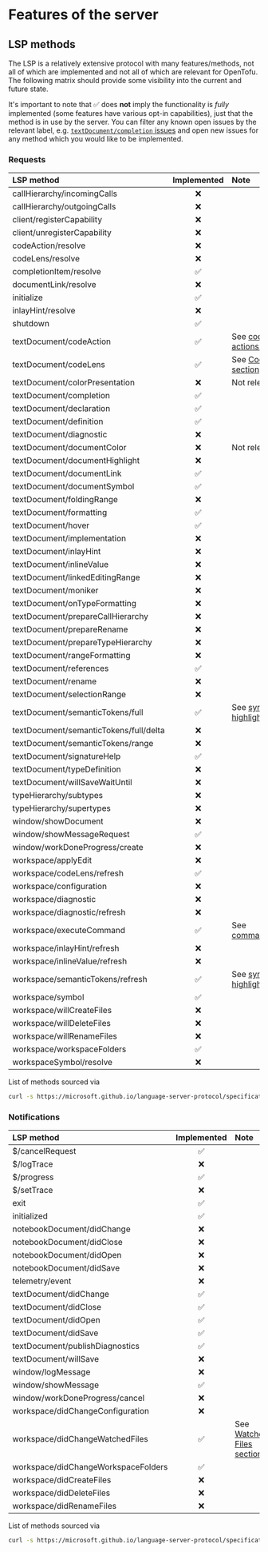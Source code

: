 # Features of the server

## LSP methods

The LSP is a relatively extensive protocol with many features/methods, not all of which are implemented and not all of which are relevant for OpenTofu. The following matrix should provide some visibility into the current and future state.

It's important to note that ✅ does **not** imply the functionality is _fully_ implemented (some features have various opt-in capabilities), just that the method is in use by the server. You can filter any known open issues by the relevant label, e.g. [`textDocument/completion` issues](https://github.com/opentofu/tofu-ls/issues?q=is%3Aopen+is%3Aissue+label%3AtextDocument%2Fcompletion) and open new issues for any method which you would like to be implemented.

### Requests

| LSP method                             | Implemented | Note                                                                                                                    |
| :------------------------------------- | :---------: | :---------------------------------------------------------------------------------------------------------------------- |
| callHierarchy/incomingCalls            |     ❌      |                                                                                                                         |
| callHierarchy/outgoingCalls            |     ❌      |                                                                                                                         |
| client/registerCapability              |     ❌      |                                                                                                                         |
| client/unregisterCapability            |     ❌      |                                                                                                                         |
| codeAction/resolve                     |     ❌      |                                                                                                                         |
| codeLens/resolve                       |     ❌      |                                                                                                                         |
| completionItem/resolve                 |     ✅      |                                                                                                                         |
| documentLink/resolve                   |     ❌      |                                                                                                                         |
| initialize                             |     ✅      |                                                                                                                         |
| inlayHint/resolve                      |     ❌      |                                                                                                                         |
| shutdown                               |     ✅      |                                                                                                                         |
| textDocument/codeAction                |     ✅      | See [code-actions.md](https://github.com/opentofu/tofu-ls/blob/main/docs/code-actions.md)                               |
| textDocument/codeLens                  |     ✅      | See [Code Lens section](https://github.com/opentofu/tofu-ls/blob/main/docs/language-clients.md#code-lens)               |
| textDocument/colorPresentation         |     ❌      | Not relevant                                                                                                            |
| textDocument/completion                |     ✅      |                                                                                                                         |
| textDocument/declaration               |     ✅      |                                                                                                                         |
| textDocument/definition                |     ✅      |                                                                                                                         |
| textDocument/diagnostic                |     ❌      |                                                                                                                         |
| textDocument/documentColor             |     ❌      | Not relevant                                                                                                            |
| textDocument/documentHighlight         |     ❌      |                                                                                                                         |
| textDocument/documentLink              |     ✅      |                                                                                                                         |
| textDocument/documentSymbol            |     ✅      |                                                                                                                         |
| textDocument/foldingRange              |     ❌      |                                                                                                                         |
| textDocument/formatting                |     ✅      |                                                                                                                         |
| textDocument/hover                     |     ✅      |                                                                                                                         |
| textDocument/implementation            |     ❌      |                                                                                                                         |
| textDocument/inlayHint                 |     ❌      |                                                                                                                         |
| textDocument/inlineValue               |     ❌      |                                                                                                                         |
| textDocument/linkedEditingRange        |     ❌      |                                                                                                                         |
| textDocument/moniker                   |     ❌      |                                                                                                                         |
| textDocument/onTypeFormatting          |     ❌      |                                                                                                                         |
| textDocument/prepareCallHierarchy      |     ❌      |                                                                                                                         |
| textDocument/prepareRename             |     ❌      |                                                                                                                         |
| textDocument/prepareTypeHierarchy      |     ❌      |                                                                                                                         |
| textDocument/rangeFormatting           |     ❌      |                                                                                                                         |
| textDocument/references                |     ✅      |                                                                                                                         |
| textDocument/rename                    |     ❌      |                                                                                                                         |
| textDocument/selectionRange            |     ❌      |                                                                                                                         |
| textDocument/semanticTokens/full       |     ✅      | See [syntax-highlighting.md](https://github.com/opentofu/tofu-ls/blob/main/docs/syntax-highlighting.md#semantic-tokens) |
| textDocument/semanticTokens/full/delta |     ❌      |                                                                                                                         |
| textDocument/semanticTokens/range      |     ❌      |                                                                                                                         |
| textDocument/signatureHelp             |     ✅      |                                                                                                                         |
| textDocument/typeDefinition            |     ❌      |                                                                                                                         |
| textDocument/willSaveWaitUntil         |     ❌      |                                                                                                                         |
| typeHierarchy/subtypes                 |     ❌      |                                                                                                                         |
| typeHierarchy/supertypes               |     ❌      |                                                                                                                         |
| window/showDocument                    |     ❌      |                                                                                                                         |
| window/showMessageRequest              |     ✅      |                                                                                                                         |
| window/workDoneProgress/create         |     ❌      |                                                                                                                         |
| workspace/applyEdit                    |     ❌      |                                                                                                                         |
| workspace/codeLens/refresh             |     ✅      |                                                                                                                         |
| workspace/configuration                |     ❌      |                                                                                                                         |
| workspace/diagnostic                   |     ❌      |                                                                                                                         |
| workspace/diagnostic/refresh           |     ❌      |                                                                                                                         |
| workspace/executeCommand               |     ✅      | See [commands.md](https://github.com/opentofu/tofu-ls/blob/main/docs/commands.md)                                       |
| workspace/inlayHint/refresh            |     ❌      |                                                                                                                         |
| workspace/inlineValue/refresh          |     ❌      |                                                                                                                         |
| workspace/semanticTokens/refresh       |     ✅      | See [syntax-highlighting.md](https://github.com/opentofu/tofu-ls/blob/main/docs/syntax-highlighting.md#semantic-tokens) |
| workspace/symbol                       |     ✅      |                                                                                                                         |
| workspace/willCreateFiles              |     ❌      |                                                                                                                         |
| workspace/willDeleteFiles              |     ❌      |                                                                                                                         |
| workspace/willRenameFiles              |     ❌      |                                                                                                                         |
| workspace/workspaceFolders             |     ✅      |                                                                                                                         |
| workspaceSymbol/resolve                |     ❌      |                                                                                                                         |

List of methods sourced via

```sh
curl -s https://microsoft.github.io/language-server-protocol/specifications/lsp/3.17/metaModel/metaModel.json | jq -r '.requests[].method' | sort
```

### Notifications

| LSP method                          | Implemented | Note                                                                                                              |
| :---------------------------------- | :---------: | :---------------------------------------------------------------------------------------------------------------- |
| $/cancelRequest                     |     ✅      |                                                                                                                   |
| $/logTrace                          |     ❌      |                                                                                                                   |
| $/progress                          |     ✅      |                                                                                                                   |
| $/setTrace                          |     ❌      |                                                                                                                   |
| exit                                |     ✅      |                                                                                                                   |
| initialized                         |     ✅      |                                                                                                                   |
| notebookDocument/didChange          |     ❌      |                                                                                                                   |
| notebookDocument/didClose           |     ❌      |                                                                                                                   |
| notebookDocument/didOpen            |     ❌      |                                                                                                                   |
| notebookDocument/didSave            |     ❌      |                                                                                                                   |
| telemetry/event                     |     ❌      |                                                                                                                   |
| textDocument/didChange              |     ✅      |                                                                                                                   |
| textDocument/didClose               |     ✅      |                                                                                                                   |
| textDocument/didOpen                |     ✅      |                                                                                                                   |
| textDocument/didSave                |     ✅      |                                                                                                                   |
| textDocument/publishDiagnostics     |     ✅      |                                                                                                                   |
| textDocument/willSave               |     ❌      |                                                                                                                   |
| window/logMessage                   |     ❌      |                                                                                                                   |
| window/showMessage                  |     ✅      |                                                                                                                   |
| window/workDoneProgress/cancel      |     ❌      |                                                                                                                   |
| workspace/didChangeConfiguration    |     ❌      |                                                                                                                   |
| workspace/didChangeWatchedFiles     |     ✅      | See [Watched Files section](https://github.com/opentofu/tofu-ls/blob/main/docs/language-clients.md#watched-files) |
| workspace/didChangeWorkspaceFolders |     ✅      |                                                                                                                   |
| workspace/didCreateFiles            |     ❌      |                                                                                                                   |
| workspace/didDeleteFiles            |     ❌      |                                                                                                                   |
| workspace/didRenameFiles            |     ❌      |                                                                                                                   |

List of methods sourced via

```sh
curl -s https://microsoft.github.io/language-server-protocol/specifications/lsp/3.17/metaModel/metaModel.json | jq -r '.requests[].method' | sort
```
